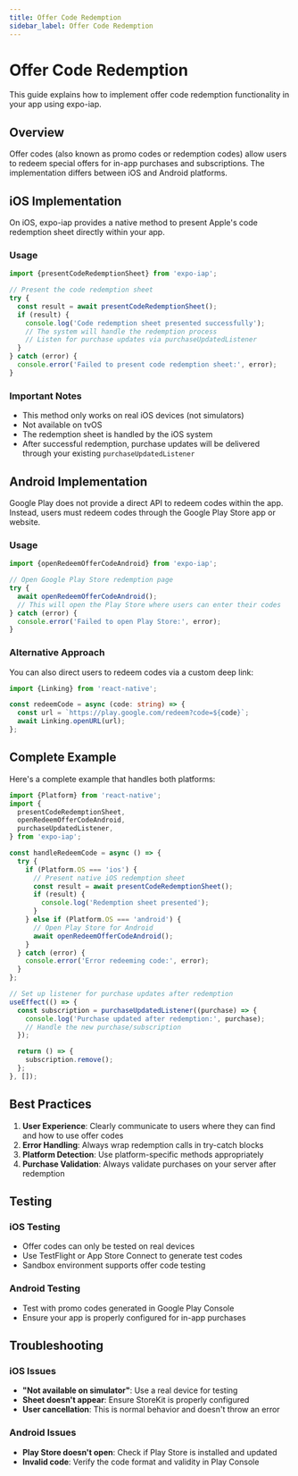```yaml
---
title: Offer Code Redemption
sidebar_label: Offer Code Redemption
---
```


# Offer Code Redemption

This guide explains how to implement offer code redemption functionality in your app using expo-iap.

## Overview

Offer codes (also known as promo codes or redemption codes) allow users to redeem special offers for in-app purchases and subscriptions. The implementation differs between iOS and Android platforms.

## iOS Implementation

On iOS, expo-iap provides a native method to present Apple's code redemption sheet directly within your app.

### Usage

```typescript
import {presentCodeRedemptionSheet} from 'expo-iap';

// Present the code redemption sheet
try {
  const result = await presentCodeRedemptionSheet();
  if (result) {
    console.log('Code redemption sheet presented successfully');
    // The system will handle the redemption process
    // Listen for purchase updates via purchaseUpdatedListener
  }
} catch (error) {
  console.error('Failed to present code redemption sheet:', error);
}
```

### Important Notes

- This method only works on real iOS devices (not simulators)
- Not available on tvOS
- The redemption sheet is handled by the iOS system
- After successful redemption, purchase updates will be delivered through your existing `purchaseUpdatedListener`

## Android Implementation

Google Play does not provide a direct API to redeem codes within the app. Instead, users must redeem codes through the Google Play Store app or website.

### Usage

```typescript
import {openRedeemOfferCodeAndroid} from 'expo-iap';

// Open Google Play Store redemption page
try {
  await openRedeemOfferCodeAndroid();
  // This will open the Play Store where users can enter their codes
} catch (error) {
  console.error('Failed to open Play Store:', error);
}
```

### Alternative Approach

You can also direct users to redeem codes via a custom deep link:

```typescript
import {Linking} from 'react-native';

const redeemCode = async (code: string) => {
  const url = `https://play.google.com/redeem?code=${code}`;
  await Linking.openURL(url);
};
```

## Complete Example

Here's a complete example that handles both platforms:

```typescript
import {Platform} from 'react-native';
import {
  presentCodeRedemptionSheet,
  openRedeemOfferCodeAndroid,
  purchaseUpdatedListener,
} from 'expo-iap';

const handleRedeemCode = async () => {
  try {
    if (Platform.OS === 'ios') {
      // Present native iOS redemption sheet
      const result = await presentCodeRedemptionSheet();
      if (result) {
        console.log('Redemption sheet presented');
      }
    } else if (Platform.OS === 'android') {
      // Open Play Store for Android
      await openRedeemOfferCodeAndroid();
    }
  } catch (error) {
    console.error('Error redeeming code:', error);
  }
};

// Set up listener for purchase updates after redemption
useEffect(() => {
  const subscription = purchaseUpdatedListener((purchase) => {
    console.log('Purchase updated after redemption:', purchase);
    // Handle the new purchase/subscription
  });

  return () => {
    subscription.remove();
  };
}, []);
```

## Best Practices

1. **User Experience**: Clearly communicate to users where they can find and how to use offer codes
2. **Error Handling**: Always wrap redemption calls in try-catch blocks
3. **Platform Detection**: Use platform-specific methods appropriately
4. **Purchase Validation**: Always validate purchases on your server after redemption

## Testing

### iOS Testing

- Offer codes can only be tested on real devices
- Use TestFlight or App Store Connect to generate test codes
- Sandbox environment supports offer code testing

### Android Testing

- Test with promo codes generated in Google Play Console
- Ensure your app is properly configured for in-app purchases

## Troubleshooting

### iOS Issues

- **"Not available on simulator"**: Use a real device for testing
- **Sheet doesn't appear**: Ensure StoreKit is properly configured
- **User cancellation**: This is normal behavior and doesn't throw an error

### Android Issues

- **Play Store doesn't open**: Check if Play Store is installed and updated
- **Invalid code**: Verify the code format and validity in Play Console
